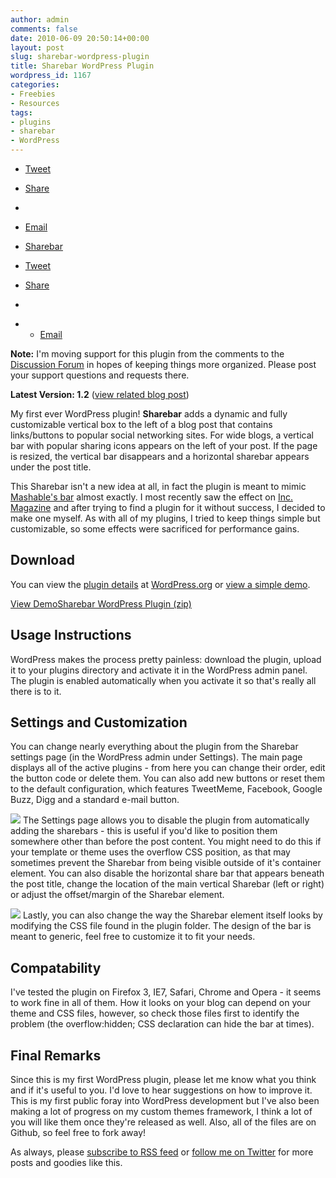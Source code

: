 ```yaml
---
author: admin
comments: false
date: 2010-06-09 20:50:14+00:00
layout: post
slug: sharebar-wordpress-plugin
title: Sharebar WordPress Plugin
wordpress_id: 1167
categories:
- Freebies
- Resources
tags:
- plugins
- sharebar
- WordPress
---
```



	
  * [Tweet](http://twitter.com/share)
  * [Share](http://www.facebook.com/sharer.php)
  * [](http://www.google.com/buzz/post)
  * [Email](mailto:?subject=http://devgrow.com/sharebar-wordpress-plugin/)
  * [Sharebar](http://devgrow.com/sharebar)



	
  * [Tweet](http://twitter.com/share)
  * [Share](http://www.facebook.com/sharer.php)
  * [](http://www.google.com/buzz/post)
  *   * [Email](mailto:?subject=http://devgrow.com/sharebar-wordpress-plugin/)






**Note:** I'm moving support for this plugin from the comments to the [Discussion Forum](http://devgrow.com/discuss/forum/plugins) in hopes of keeping things more organized.  Please post your support questions and requests there.





**Latest Version: 1.2** ([view related blog post](http://devgrow.com/sharebar-1-2-released/))



My first ever WordPress plugin!  **Sharebar** adds a dynamic and fully customizable vertical box to the left of a blog post that contains links/buttons to popular social networking sites.  For wide blogs, a vertical bar with popular sharing icons appears on the left of your post.  If the page is resized, the vertical bar disappears and a horizontal sharebar appears under the post title.<!-- more -->

This Sharebar isn't a new idea at all, in fact the plugin is meant to mimic [Mashable's bar](http://mashable.com/2010/06/08/feather-report/) almost exactly.  I most recently saw the effect on [Inc. Magazine](http://www.inc.com/) and after trying to find a plugin for it without success, I decided to make one myself.  As with all of my plugins, I tried to keep things simple but customizable, so some effects were sacrificed for performance gains.



## Download


You can view the [plugin details](http://wordpress.org/extend/plugins/sharebar/) at [WordPress.org](http://www.wordpress.org/) or [view a simple demo](http://devgrow.com/plugins/sharebar/).


[View Demo](http://devgrow.com/plugins/sharebar/)[Sharebar WordPress Plugin (zip)](http://downloads.wordpress.org/plugin/sharebar.zip)





## Usage Instructions


WordPress makes the process pretty painless: download the plugin, upload it to your plugins directory and activate it in the WordPress admin panel.  The plugin is enabled automatically when you activate it so that's really all there is to it.



## Settings and Customization


You can change nearly everything about the plugin from the Sharebar settings page (in the WordPress admin under Settings).  The main page displays all of the active plugins - from here you can change their order, edit the button code or delete them.  You can also add new buttons or reset them to the default configuration, which features TweetMeme, Facebook, Google Buzz, Digg and a standard e-mail button.

![](http://devgrow.com/wp-content/uploads/2010/06/settings1.png)
The Settings page allows you to disable the plugin from automatically adding the sharebars - this is useful if you'd like to position them somewhere other than before the post content.  You might need to do this if your template or theme uses the overflow CSS position, as that may sometimes prevent the Sharebar from being visible outside of it's container element.  You can also disable the horizontal share bar that appears beneath the post title, change the location of the main vertical Sharebar (left or right) or adjust the offset/margin of the Sharebar element.

![](http://devgrow.com/wp-content/uploads/2010/06/settings2.png)
Lastly, you can also change the way the Sharebar element itself looks by modifying the CSS file found in the plugin folder.  The design of the bar is meant to generic, feel free to customize it to fit your needs.



## Compatability


I've tested the plugin on Firefox 3, IE7, Safari, Chrome and Opera - it seems to work fine in all of them.  How it looks on your blog can depend on your theme and CSS files, however, so check those files first to identify the problem (the overflow:hidden; CSS declaration can hide the bar at times).



## Final Remarks


Since this is my first WordPress plugin, please let me know what you think and if it's useful to you.  I'd love to hear suggestions on how to improve it.  This is my first public foray into WordPress development but I've also been making a lot of progress on my custom themes framework, I think a lot of you will like them once they're released as well.  Also, all of the files are on Github, so feel free to fork away!

As always, please [subscribe to RSS feed](http://feeds.feedburner.com/devgrow) or [follow me on Twitter](http://twitter.com/ThinkDevGrow) for more posts and goodies like this.
